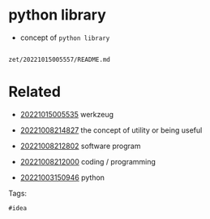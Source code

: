 # python library

- concept of `python library`

```
```

` zet/20221015005557/README.md `

# Related

- [20221015005535](/zet/20221015005535/README.md) werkzeug

- [20221008214827](/zet/20221008214827/README.md) the concept of utility or being useful

- [20221008212802](/zet/20221008212802/README.md) software program

- [20221008212000](/zet/20221008212000/README.md) coding / programming

- [20221003150946](/zet/20221003150946/README.md) python


Tags:

    #idea

